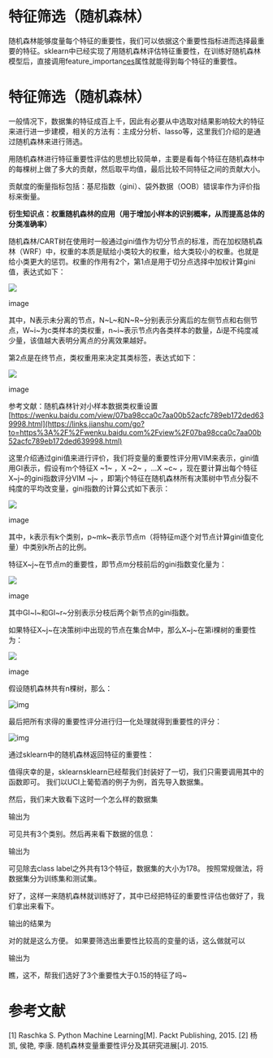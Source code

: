 # 特征筛选（随机森林）

随机森林能够度量每个特征的重要性，我们可以依据这个重要性指标进而选择最重要的特征。sklearn中已经实现了用随机森林评估特征重要性，在训练好随机森林模型后，直接调用feature_importan[ces](https://links.jianshu.com/go?to=http%3A%2F%2Fwww.aibbt.com%2Fa%2Ftag%2Fces%2F)属性就能得到每个特征的重要性。

# 特征筛选（随机森林）

一般情况下，数据集的特征成百上千，因此有必要从中选取对结果影响较大的特征来进行进一步建模，相关的方法有：主成分分析、lasso等，这里我们介绍的是通过随机森林来进行筛选。

用随机森林进行特征重要性评估的思想比较简单，主要是看每个特征在随机森林中的每棵树上做了多大的贡献，然后取平均值，最后比较不同特征之间的贡献大小。

贡献度的衡量指标包括：基尼指数（gini）、袋外数据（OOB）错误率作为评价指标来衡量。

**衍生知识点：权重随机森林的应用（用于增加小样本的识别概率，从而提高总体的分类准确率）**

随机森林/CART树在使用时一般通过gini值作为切分节点的标准，而在加权随机森林（WRF）中，权重的本质是赋给小类较大的权重，给大类较小的权重。也就是给小类更大的惩罚。权重的作用有2个，第1点是用于切分点选择中加权计算gini值，表达式如下：

![](https://upload-images.jianshu.io/upload_images/11576306-34084a238402b4ec.png?imageMogr2/auto-orient/strip|imageView2/2/w/336/format/webp)

image

其中，N表示未分离的节点，N~L~和N~R~分别表示分离后的左侧节点和右侧节点，W~i~为c类样本的类权重，n~i~表示节点内各类样本的数量，Δi是不纯度减少量，该值越大表明分离点的分离效果越好。

第2点是在终节点，类权重用来决定其类标签，表达式如下：

![](https://upload-images.jianshu.io/upload_images/11576306-b0b9b4a12aec1b51.png?imageMogr2/auto-orient/strip|imageView2/2/w/697/format/webp)

image

参考文献：随机森林针对小样本数据类权重设置 [https://wenku.baidu.com/view/07ba98cca0c7aa00b52acfc789eb172ded639998.html](https://links.jianshu.com/go?to=https%3A%2F%2Fwenku.baidu.com%2Fview%2F07ba98cca0c7aa00b52acfc789eb172ded639998.html)

这里介绍通过gini值来进行评价，我们将变量的重要性评分用VIM来表示，gini值用GI表示，假设有m个特征X ~1~ ，X ~2~ ，...X ~c~ ，现在要计算出每个特征X~j~的gini指数评分VIM ~j~ ，即第j个特征在随机森林所有决策树中节点分裂不纯度的平均改变量，gini指数的计算公式如下表示：

![](https://upload-images.jianshu.io/upload_images/11576306-f60404c6eea0afe2.png?imageMogr2/auto-orient/strip|imageView2/2/w/337/format/webp)

image

其中，k表示有k个类别，p~mk~表示节点m（将特征m逐个对节点计算gini值变化量）中类别k所占的比例。

特征X~j~在节点m的重要性，即节点m分枝前后的gini指数变化量为：

![](https://upload-images.jianshu.io/upload_images/11576306-3385fc64a9baef8e.png?imageMogr2/auto-orient/strip|imageView2/2/w/456/format/webp)

image

其中GI~l~和GI~r~分别表示分枝后两个新节点的gini指数。

如果特征X~j~在决策树i中出现的节点在集合M中，那么X~j~在第i棵树的重要性为：

![](https://upload-images.jianshu.io/upload_images/11576306-6c680bc288fcaa42.png?imageMogr2/auto-orient/strip|imageView2/2/w/425/format/webp)

image

假设随机森林共有n棵树，那么：

![img](https://upload-images.jianshu.io/upload_images/11576306-c96568040a7f0381.png?imageMogr2/auto-orient/strip|imageView2/2/w/355/format/webp)

最后把所有求得的重要性评分进行归一化处理就得到重要性的评分：

![img](https://upload-images.jianshu.io/upload_images/11576306-399e016fa95d18ba.png?imageMogr2/auto-orient/strip|imageView2/2/w/304/format/webp)

通过sklearn中的随机森林返回特征的重要性：

值得庆幸的是，sklearnsklearn已经帮我们封装好了一切，我们只需要调用其中的函数即可。
我们以UCI上葡萄酒的例子为例，首先导入数据集。

然后，我们来大致看下这时一个怎么样的数据集

输出为

可见共有3个类别。然后再来看下数据的信息：

输出为

可见除去class label之外共有13个特征，数据集的大小为178。
按照常规做法，将数据集分为训练集和测试集。

好了，这样一来随机森林就训练好了，其中已经把特征的重要性评估也做好了，我们拿出来看下。

输出的结果为

对的就是这么方便。
如果要筛选出重要性比较高的变量的话，这么做就可以

输出为

瞧，这不，帮我们选好了3个重要性大于0.15的特征了吗~

# 参考文献

[1] Raschka S. Python Machine Learning[M]. Packt Publishing, 2015.
[2] 杨凯, 侯艳, 李康. 随机森林变量重要性评分及其研究进展[J]. 2015.
